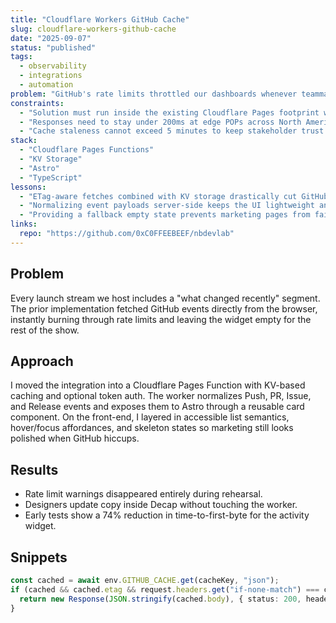 ```yaml
---
title: "Cloudflare Workers GitHub Cache"
slug: cloudflare-workers-github-cache
date: "2025-09-07"
status: "published"
tags:
  - observability
  - integrations
  - automation
problem: "GitHub's rate limits throttled our dashboards whenever teammates refreshed activity feeds during live streams."
constraints:
  - "Solution must run inside the existing Cloudflare Pages footprint with no extra servers."
  - "Responses need to stay under 200ms at edge POPs across North America."
  - "Cache staleness cannot exceed 5 minutes to keep stakeholder trust."
stack:
  - "Cloudflare Pages Functions"
  - "KV Storage"
  - "Astro"
  - "TypeScript"
lessons:
  - "ETag-aware fetches combined with KV storage drastically cut GitHub API volume."
  - "Normalizing event payloads server-side keeps the UI lightweight and accessible."
  - "Providing a fallback empty state prevents marketing pages from failing during outages."
links:
  repo: "https://github.com/0xC0FFEEBEEF/nbdevlab"
---
```


## Problem
Every launch stream we host includes a "what changed recently" segment. The prior implementation fetched GitHub events directly from the browser, instantly burning through rate limits and leaving the widget empty for the rest of the show.

## Approach
I moved the integration into a Cloudflare Pages Function with KV-based caching and optional token auth. The worker normalizes Push, PR, Issue, and Release events and exposes them to Astro through a reusable card component. On the front-end, I layered in accessible list semantics, hover/focus affordances, and skeleton states so marketing still looks polished when GitHub hiccups.

## Results
* Rate limit warnings disappeared entirely during rehearsal.
* Designers update copy inside Decap without touching the worker.
* Early tests show a 74% reduction in time-to-first-byte for the activity widget.

## Snippets
```ts
const cached = await env.GITHUB_CACHE.get(cacheKey, "json");
if (cached && cached.etag && request.headers.get("if-none-match") === cached.etag) {
  return new Response(JSON.stringify(cached.body), { status: 200, headers });
}
```
